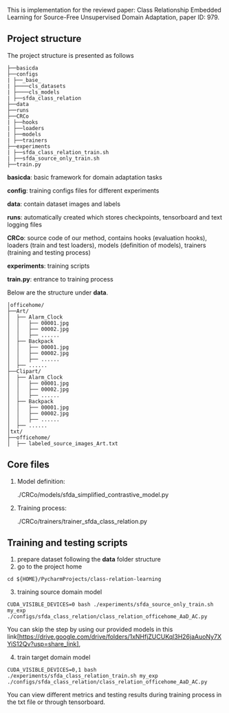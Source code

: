 This is implementation for the reviewd paper: Class Relationship Embedded Learning for Source-Free Unsupervised Domain Adaptation, paper ID: 979.


## Project structure

The project structure is presented as follows

```
├──basicda  
├──configs
| ├──_base_
| ├────cls_datasets
| ├────cls_models
| ├──sfda_class_relation
├──data
├──runs
├──CRCo
| ├──hooks
| ├──loaders
| ├──models
| ├──trainers
├──experiments
| ├──sfda_class_relation_train.sh
| ├──sfda_source_only_train.sh
├──train.py
```

**basicda**: basic framework for domain adaptation tasks

**config**: training configs files for different experiments

**data**: contain dataset images and labels

**runs**: automatically created which stores checkpoints, tensorboard and text logging files

**CRCo**: source code of our method, contains hooks (evaluation hooks), loaders (train and test loaders), models (definition of models), trainers (training and testing process)

**experiments**: training scripts

**train.py**: entrance to training process

Below are the structure under **data**.

```
│officehome/
├──Art/
│  ├── Alarm_Clock
│  │   ├── 00001.jpg
│  │   ├── 00002.jpg
│  │   ├── ......
│  ├── Backpack
│  │   ├── 00001.jpg
│  │   ├── 00002.jpg
│  │   ├── ......
│  ├── ......
├──Clipart/
│  ├── Alarm_Clock
│  │   ├── 00001.jpg
│  │   ├── 00002.jpg
│  │   ├── ......
│  ├── Backpack
│  │   ├── 00001.jpg
│  │   ├── 00002.jpg
│  │   ├── ......
│  ├── ......
│txt/
├──officehome/
│  ├── labeled_source_images_Art.txt
```

## Core files

1. Model definition:  

   ./CRCo/models/sfda_simplified_contrastive_model.py

2. Training process: 

   ./CRCo/trainers/trainer_sfda_class_relation.py


## 
## Training and testing scripts

1. prepare dataset following the **data** folder structure
2. go to the project home
```
cd ${HOME}/PycharmProjects/class-relation-learning
```
3. training source domain model
```
CUDA_VISIBLE_DEVICES=0 bash ./experiments/sfda_source_only_train.sh my_exp ./configs/sfda_class_relation/class_relation_officehome_AaD_AC.py
```
You can skip the step by using our provided models in this link[https://drive.google.com/drive/folders/1xNHfjZUCUKql3H26jaAuoNy7XYiS12Qv?usp=share_link],

4. train target domain model
```
CUDA_VISIBLE_DEVICES=0,1 bash ./experiments/sfda_class_relation_train.sh my_exp ./configs/sfda_class_relation/class_relation_officehome_AaD_AC.py
```
You can view different metrics and testing results during training process in the txt file or through tensorboard.




